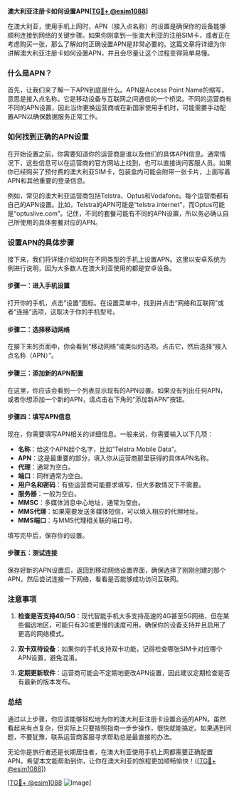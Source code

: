**澳大利亚注册卡如何设置APN[[TG💪+ @esim1088](https://t.me/s/esim1088)]**

在澳大利亚，使用手机上网时，APN（接入点名称）的设置是确保你的设备能够顺利连接到网络的关键步骤。如果你刚拿到一张澳大利亚的注册SIM卡，或者正在考虑购买一张，那么了解如何正确设置APN是非常必要的。这篇文章将详细为你讲解澳大利亚注册卡如何设置APN，并且会尽量让这个过程变得简单易懂。

### 什么是APN？

首先，让我们来了解一下APN到底是什么。APN是Access Point Name的缩写，意思是接入点名称。它是移动设备与互联网之间通信的一个桥梁。不同的运营商有不同的APN设置，因此当你更换运营商或在新国家使用手机时，可能需要手动配置APN以确保数据服务正常工作。

### 如何找到正确的APN设置

在开始设置之前，你需要知道你的运营商是谁以及他们的具体APN信息。通常情况下，这些信息可以在运营商的官方网站上找到，也可以直接询问客服人员。如果你已经购买了预付费的澳大利亚SIM卡，包装盒内可能会附带一张卡片，上面写着APN和其他重要的登录信息。

例如，常见的澳大利亚运营商包括Telstra、Optus和Vodafone。每个运营商都有自己的APN设置。比如，Telstra的APN可能是“telstra.internet”，而Optus可能是“optuslive.com”。记住，不同的套餐可能有不同的APN设置，所以务必确认自己所使用的具体套餐对应的APN。

### 设置APN的具体步骤

接下来，我们将详细介绍如何在不同类型的手机上设置APN。这里以安卓系统为例进行说明，因为大多数人在澳大利亚使用的都是安卓设备。

#### 步骤一：进入手机设置

打开你的手机，点击“设置”图标。在设置菜单中，找到并点击“网络和互联网”或者“连接”选项，这取决于你的手机型号。

#### 步骤二：选择移动网络

在接下来的页面中，你会看到“移动网络”或类似的选项。点击它，然后选择“接入点名称（APN）”。

#### 步骤三：添加新的APN配置

在这里，你应该会看到一个列表显示现有的APN设置。如果没有列出任何APN，或者你想添加一个新的APN，请点击右下角的“添加新APN”按钮。

#### 步骤四：填写APN信息

现在，你需要填写APN相关的详细信息。一般来说，你需要输入以下几项：
- **名称**：给这个APN起个名字，比如“Telstra Mobile Data”。
- **APN**：这是最重要的部分，填入你从运营商那里获得的具体APN名称。
- **代理**：通常为空白。
- **端口**：同样通常为空白。
- **用户名和密码**：有些运营商可能要求填写，但大多数情况下不需要。
- **服务器**：一般为空白。
- **MMSC**：多媒体消息中心地址，通常为空白。
- **MMS代理**：如果需要发送多媒体短信，可以填入相应的代理地址。
- **MMS端口**：与MMS代理相关联的端口号。

填写完毕后，保存你的设置。

#### 步骤五：测试连接

保存好新的APN设置后，返回到移动网络设置界面，确保选择了刚刚创建的那个APN。然后尝试连接一下网络，看看是否能够成功访问互联网。

### 注意事项

1. **检查是否支持4G/5G**：现代智能手机大多支持高速的4G甚至5G网络，但在某些偏远地区，可能只有3G或更慢的速度可用。确保你的设备支持并且启用了更高的网络模式。
   
2. **双卡双待设备**：如果你的手机支持双卡功能，记得检查哪张SIM卡对应哪个APN设置，避免混淆。

3. **定期更新软件**：运营商可能会不定期地更改APN设置，因此建议定期检查是否有最新的版本发布。

### 总结

通过以上步骤，你应该能够轻松地为你的澳大利亚注册卡设置合适的APN。虽然看起来有点复杂，但实际上只要按照指南一步步操作，很快就能搞定。如果遇到问题，不要犹豫，联系运营商客服寻求帮助总是最直接的办法。

无论你是旅行者还是长期居住者，在澳大利亚使用手机上网都需要正确配置APN。希望本文能帮助到你，让你在澳大利亚的旅程更加顺畅愉快！([[TG💪+ @esim1088](https://t.me/s/esim1088)])

[[TG💪+ @esim1088](https://t.me/s/esim1088) ![Image](https://i.postimg.cc/4NQfJmqS/Snipaste-2025-05-13-00-14-12.png)]